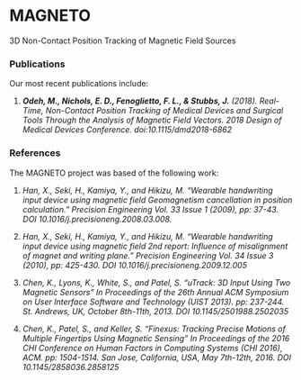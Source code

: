 # MAGNETO
3D Non-Contact Position Tracking of Magnetic Field Sources

### Publications
Our most recent publications include:

1.  _**Odeh, M., Nichols, E. D., Fenoglietto, F. L., & Stubbs, J.** (2018). Real-Time, Non-Contact Position Tracking of Medical Devices and Surgical Tools Through the Analysis of Magnetic Field Vectors. 2018 Design of Medical Devices Conference. doi:10.1115/dmd2018-6862_


### References
The MAGNETO project was based of the following work:

1.  _Han, X., Seki, H., Kamiya, Y., and Hikizu, M. “Wearable handwriting input device using magnetic field Geomagnetism cancellation in position calculation.” Precision Engineering Vol. 33 Issue 1 (2009), pp: 37-43. DOI 10.1016/j.precisioneng.2008.03.008._

2.  _Han, X., Seki, H., Kamiya, Y., and Hikizu, M. “Wearable handwriting input device using magnetic field 2nd report: Influence of misalignment of magnet and writing plane.” Precision Engineering Vol. 34 Issue 3 (2010), pp: 425-430. DOI 10.1016/j.precisioneng.2009.12.005_

3.  _Chen, K., Lyons, K., White, S., and Patel, S. “uTrack: 3D Input Using Two Magnetic Sensors” In Proceedings of the 26th Annual ACM Symposium on User Interface Software and Technology (UIST 2013). pp: 237-244. St. Andrews, UK, October 8th-11th, 2013. DOI 10.1145/2501988.2502035_

4.  _Chen, K., Patel, S., and Keller, S. “Finexus: Tracking Precise Motions of Multiple Fingertips Using Magnetic Sensing” In Proceedings of the 2016 CHI Conference on Human Factors in Computing Systems (CHI 2016), ACM. pp: 1504-1514. San Jose, California, USA, May 7th-12th, 2016. DOI 10.1145/2858036.2858125_
